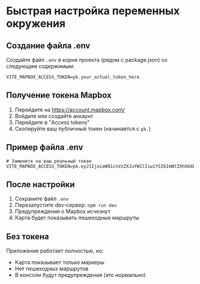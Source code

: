 # Быстрая настройка переменных окружения

## Создание файла .env

Создайте файл `.env` в корне проекта (рядом с package.json) со следующим содержимым:

```env
VITE_MAPBOX_ACCESS_TOKEN=pk.your_actual_token_here
```

## Получение токена Mapbox

1. Перейдите на https://account.mapbox.com/
2. Войдите или создайте аккаунт
3. Перейдите в "Access tokens"
4. Скопируйте ваш публичный токен (начинается с `pk.`)

## Пример файла .env

```env
# Замените на ваш реальный токен
VITE_MAPBOX_ACCESS_TOKEN=pk.eyJ1IjoieW91cnVzZXJuYW1lIiwiYSI6ImNtZXhhbXBsZSJ9.your_actual_token_here
```

## После настройки

1. Сохраните файл `.env`
2. Перезапустите dev-сервер: `npm run dev`
3. Предупреждения о Mapbox исчезнут
4. Карта будет показывать пешеходные маршруты

## Без токена

Приложение работает полностью, но:
- Карта показывает только маркеры
- Нет пешеходных маршрутов
- В консоли будут предупреждения (это нормально)
